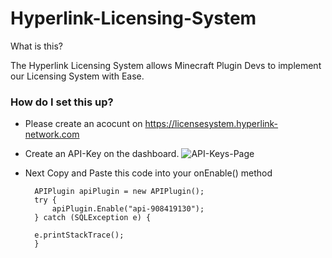 # Hyperlink-Licensing-System

What is this?

The Hyperlink Licensing System allows Minecraft Plugin Devs to implement our Licensing System with Ease.


### How do I set this up?

- Please create an acocunt on https://licensesystem.hyperlink-network.com
- Create an API-Key on the dashboard. 
![API-Keys-Page](https://user-images.githubusercontent.com/71306750/138485996-469d5113-9ff5-42bb-a457-ae0f6022b177.png)
- Next Copy and Paste this code into your onEnable() method

        APIPlugin apiPlugin = new APIPlugin();
        try {
            apiPlugin.Enable("api-908419130");
        } catch (SQLException e) {
       
        e.printStackTrace();
        }
